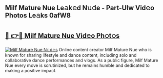 ## Milf Mature Nue Le𝚊k𝚎d N𝚞𝚍e - Part-Ulw Vid𝚎o Photos Le𝚊ks 0afW8

# <h2><a href="http://fb36qq.evod.top/?m=Milf+Mature+Nue">🔗 👉🔴 Milf Mature Nue Vid𝚎o Ph𝚘t𝚘s</a></h2>

[![Milf Mature Nue N𝚞d𝚎s](https://i.imgur.com/8V9OHl7.gif)](http://fb36qq.evod.top/?m=Milf+Mature+Nue)
Online content creator Milf Mature Nue who is known for sharing lifestyle and dance content, including solo and collaborative dance performances and vlogs. As a public figure, Milf Mature Nue every move is scrutinized, but he remains humble and dedicated to making a positive impact. 
